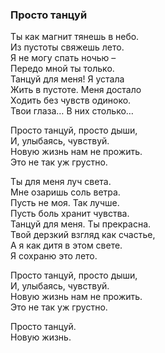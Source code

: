### Просто танцуй  

Ты как магнит тянешь в небо.  
Из пустоты свяжешь лето.  
Я не могу спать ночью –   
Передо мной ты только.  
Танцуй для меня! Я устала  
Жить в пустоте. Меня достало  
Ходить без чувств одиноко.  
Твои глаза… В них столько…  

Просто танцуй, просто дыши,  
И, улыбаясь, чувствуй.  
Новую жизнь нам не прожить.  
Это не так уж грустно.  

Ты для меня луч света.  
Мне озаришь соль ветра.  
Пусть не моя. Так лучше.  
Пусть боль хранит чувства.  
Танцуй для меня. Ты прекрасна.  
Твой дерзкий взгляд как счастье,  
А я как дитя в этом свете.  
Я сохраню это лето.  

Просто танцуй, просто дыши,  
И, улыбаясь, чувствуй.  
Новую жизнь нам не прожить.  
Это не так уж грустно.  

Просто танцуй.  
Новую жизнь.  
